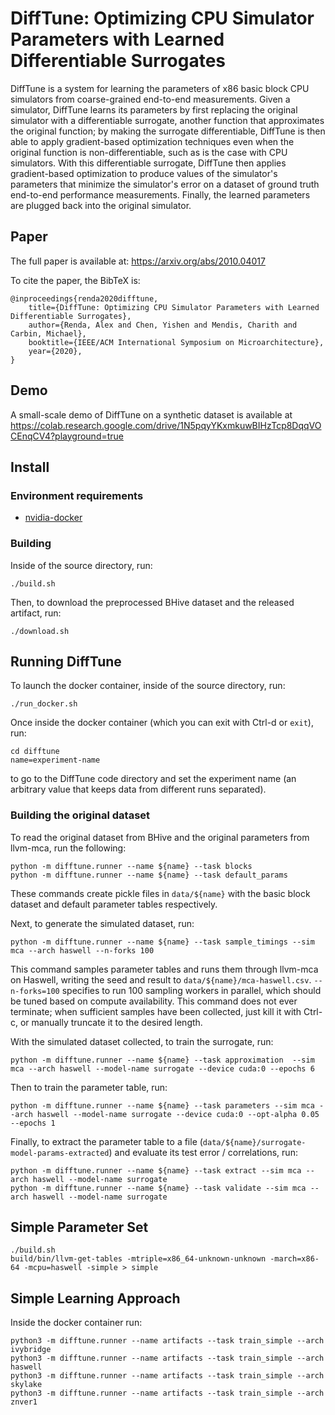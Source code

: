 # DiffTune: Optimizing CPU Simulator Parameters with Learned Differentiable Surrogates

DiffTune is a system for learning the parameters of x86 basic block CPU simulators from coarse-grained end-to-end measurements.
Given a simulator, DiffTune learns its parameters by first replacing the original simulator with a differentiable surrogate, another function that approximates the original function; by making the surrogate differentiable, DiffTune is then able to apply gradient-based optimization techniques even when the original function is non-differentiable, such as is the case with CPU simulators.
With this differentiable surrogate, DiffTune then applies gradient-based optimization to produce values of the simulator's parameters that minimize the simulator's error on a dataset of ground truth end-to-end performance measurements. Finally, the learned parameters are plugged back into the original simulator.

## Paper

The full paper is available at: https://arxiv.org/abs/2010.04017

To cite the paper, the BibTeX is:

```
@inproceedings{renda2020difftune,
    title={DiffTune: Optimizing CPU Simulator Parameters with Learned Differentiable Surrogates},
    author={Renda, Alex and Chen, Yishen and Mendis, Charith and Carbin, Michael},
    booktitle={IEEE/ACM International Symposium on Microarchitecture},
    year={2020},
}
```

## Demo

A small-scale demo of DiffTune on a synthetic dataset is available at https://colab.research.google.com/drive/1N5pqyYKxmkuwBIHzTcp8DqqVOCEnqCV4?playground=true

## Install
### Environment requirements
- [nvidia-docker](https://github.com/NVIDIA/nvidia-docker)
### Building
Inside of the source directory, run:
```
./build.sh
```

Then, to download the preprocessed BHive dataset and the released artifact, run:
```
./download.sh
```

## Running DiffTune
To launch the docker container, inside of the source directory, run:
```
./run_docker.sh
```
Once inside the docker container (which you can exit with Ctrl-d or `exit`), run:
```
cd difftune
name=experiment-name
````
to go to the DiffTune code directory and set the experiment name (an arbitrary value that keeps data from different runs separated).

### Building the original dataset
To read the original dataset from BHive and the original parameters from llvm-mca, run the following:
```
python -m difftune.runner --name ${name} --task blocks
python -m difftune.runner --name ${name} --task default_params
```
These commands create pickle files in `data/${name}` with the basic block dataset and default parameter tables respectively.

Next, to generate the simulated dataset, run:
```
python -m difftune.runner --name ${name} --task sample_timings --sim mca --arch haswell --n-forks 100
```
This command samples parameter tables and runs them through llvm-mca on Haswell, writing the seed and result to `data/${name}/mca-haswell.csv`.
`--n-forks=100` specifies to run 100 sampling workers in parallel, which should be tuned based on compute availability.
This command does not ever terminate; when sufficient samples have been collected, just kill it with Ctrl-c, or manually truncate it to the desired length.

With the simulated dataset collected, to train the surrogate, run:
```
python -m difftune.runner --name ${name} --task approximation  --sim mca --arch haswell --model-name surrogate --device cuda:0 --epochs 6
```

Then to train the parameter table, run:
```
python -m difftune.runner --name ${name} --task parameters --sim mca --arch haswell --model-name surrogate --device cuda:0 --opt-alpha 0.05 --epochs 1
```

Finally, to extract the parameter table to a file (`data/${name}/surrogate-model-params-extracted`) and evaluate its test error / correlations, run:
```
python -m difftune.runner --name ${name} --task extract --sim mca --arch haswell --model-name surrogate
python -m difftune.runner --name ${name} --task validate --sim mca --arch haswell --model-name surrogate
```

## Simple Parameter Set

```
./build.sh
build/bin/llvm-get-tables -mtriple=x86_64-unknown-unknown -march=x86-64 -mcpu=haswell -simple > simple
```

## Simple Learning Approach

Inside the docker container run:
```
python3 -m difftune.runner --name artifacts --task train_simple --arch ivybridge
python3 -m difftune.runner --name artifacts --task train_simple --arch haswell
python3 -m difftune.runner --name artifacts --task train_simple --arch skylake
python3 -m difftune.runner --name artifacts --task train_simple --arch znver1
```